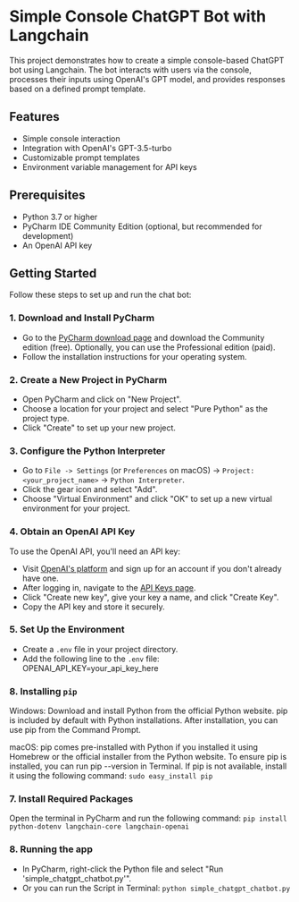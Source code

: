 # Simple Console ChatGPT Bot with Langchain

This project demonstrates how to create a simple console-based ChatGPT bot using Langchain. The bot interacts with users via the console, processes their inputs using OpenAI's GPT model, and provides responses based on a defined prompt template.

## Features

- Simple console interaction
- Integration with OpenAI's GPT-3.5-turbo
- Customizable prompt templates
- Environment variable management for API keys

## Prerequisites

- Python 3.7 or higher
- PyCharm IDE Community Edition (optional, but recommended for development)
- An OpenAI API key

## Getting Started

Follow these steps to set up and run the chat bot:

### 1. Download and Install PyCharm

- Go to the [PyCharm download page](https://www.jetbrains.com/pycharm/download/) and download the Community edition (free). Optionally, you can use the Professional edition (paid).
- Follow the installation instructions for your operating system.

### 2. Create a New Project in PyCharm

- Open PyCharm and click on "New Project".
- Choose a location for your project and select "Pure Python" as the project type.
- Click "Create" to set up your new project.

### 3. Configure the Python Interpreter

- Go to `File -> Settings` (or `Preferences` on macOS) -> `Project: <your_project_name>` -> `Python Interpreter`.
- Click the gear icon and select "Add".
- Choose "Virtual Environment" and click "OK" to set up a new virtual environment for your project.

### 4. Obtain an OpenAI API Key

To use the OpenAI API, you'll need an API key:

- Visit [OpenAI's platform](https://platform.openai.com/signup) and sign up for an account if you don't already have one.
- After logging in, navigate to the [API Keys page](https://platform.openai.com/api-keys).
- Click "Create new key", give your key a name, and click "Create Key".
- Copy the API key and store it securely.

### 5. Set Up the Environment

- Create a `.env` file in your project directory.
- Add the following line to the `.env` file:
   OPENAI_API_KEY=your_api_key_here
   
### 8. Installing `pip`

Windows: Download and install Python from the official Python website. pip is included by default with Python installations. After installation, you can use pip from the Command Prompt.

macOS: pip comes pre-installed with Python if you installed it using Homebrew or the official installer from the Python website. To ensure pip is installed, you can run pip --version in Terminal. If pip is not available, install it using the following command:
    `sudo easy_install pip`

### 7. Install Required Packages

Open the terminal in PyCharm and run the following command:
`pip install python-dotenv langchain-core langchain-openai`

### 8. Running the app

- In PyCharm, right-click the Python file and select "Run 'simple_chatgpt_chatbot.py'".
- Or you can run the Script in Terminal: `python simple_chatgpt_chatbot.py`